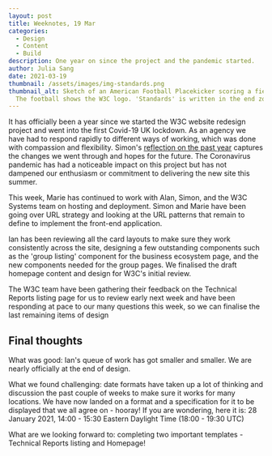 ```yaml
---
layout: post
title: Weeknotes, 19 Mar
categories:
  - Design
  - Content
  - Build
description: One year on since the project and the pandemic started.  
author: Julia Sang
date: 2021-03-19
thumbnail: /assets/images/img-standards.png
thumbnail_alt: Sketch of an American Football Placekicker scoring a field goal.
  The football shows the W3C logo. 'Standards' is written in the end zone.
---
```

It has officially been a year since we started the W3C website redesign project and went into the first Covid-19 UK lockdown. As an agency we have had to respond rapidly to different ways of working, which was done with compassion and flexibility. Simon's [reflection on the past year](https://www.studio24.net/blog/one-year-on/) captures the changes we went through and hopes for the future. The Coronavirus pandemic has had a noticeable impact on this project but has not dampened our enthusiasm or commitment to delivering the new site this summer. 

This week, Marie has continued to work with Alan, Simon, and the W3C Systems team on hosting and deployment. Simon and Marie have been going over URL strategy and looking at the URL patterns that remain to define to implement the front-end application.

Ian has been reviewing all the card layouts to make sure they work consistently across the site, designing a few outstanding components such as the 'group listing' component for the business ecosystem page, and the new components needed for the group pages. We finalised the draft homepage content and design for W3C's initial review. 

The W3C team have been gathering their feedback on the Technical Reports listing page for us to review early next week and have been responding at pace to our many questions this week, so we can finalise the last remaining items of design

## Final thoughts

What was good: Ian's queue of work has got smaller and smaller. We are nearly officially at the end of design. 

What we found challenging: date formats have taken up a lot of thinking and discussion the past couple of weeks to make sure it works for many locations. We have now landed on a format and a specification for it to be displayed that we all agree on - hooray! If you are wondering, here it is: 28 January 2021, 14:00 - 15:30 Eastern Daylight Time (18:00 - 19:30 UTC)

What are we looking forward to: completing two important templates - Technical Reports listing and Homepage! 
